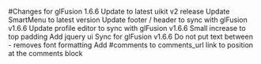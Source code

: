 #Changes for glFusion 1.6.6
Update to latest uikit v2 release
Update SmartMenu to latest version
Update footer / header to sync with glFusion v1.6.6
Update profile editor to sync with glFusion v1.6.6
Small increase to top padding
Add jquery ui
Sync for glFusion v1.6.6
Do not put text between <i></i> - removes font formatting
Add #comments to comments_url link to position at the comments block
